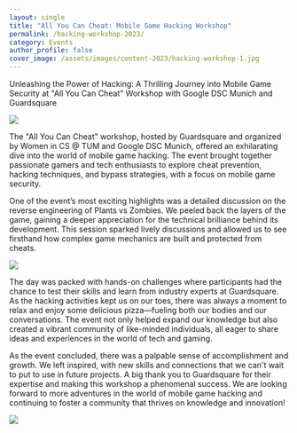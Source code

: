 ```yaml
---
layout: single
title: "All You Can Cheat: Mobile Game Hacking Workshop"
permalink: /hacking-workshop-2023/
category: Events
author_profile: false
cover_image: /assets/images/content-2023/hacking-workshop-1.jpg
---
```


Unleashing the Power of Hacking: A Thrilling Journey into Mobile Game Security at "All You Can Cheat" Workshop with Google DSC Munich and Guardsquare

![](/assets/images/content-2023/hacking-workshop-1.jpg)

The "All You Can Cheat" workshop, hosted by Guardsquare and organized by Women in CS @ TUM and Google DSC Munich, offered an exhilarating dive into the world of mobile game hacking. The event brought together passionate gamers and tech enthusiasts to explore cheat prevention, hacking techniques, and bypass strategies, with a focus on mobile game security.

One of the event’s most exciting highlights was a detailed discussion on the reverse engineering of Plants vs Zombies. We peeled back the layers of the game, gaining a deeper appreciation for the technical brilliance behind its development. This session sparked lively discussions and allowed us to see firsthand how complex game mechanics are built and protected from cheats.

![](/assets/images/content-2023/hacking-workshop-2.jpg)

The day was packed with hands-on challenges where participants had the chance to test their skills and learn from industry experts at Guardsquare. As the hacking activities kept us on our toes, there was always a moment to relax and enjoy some delicious pizza—fueling both our bodies and our conversations. The event not only helped expand our knowledge but also created a vibrant community of like-minded individuals, all eager to share ideas and experiences in the world of tech and gaming.

As the event concluded, there was a palpable sense of accomplishment and growth. We left inspired, with new skills and connections that we can't wait to put to use in future projects. A big thank you to Guardsquare for their expertise and making this workshop a phenomenal success. We are looking forward to more adventures in the world of mobile game hacking and continuing to foster a community that thrives on knowledge and innovation!

![](/assets/images/content-2023/hacking-workshop-3.jpg)